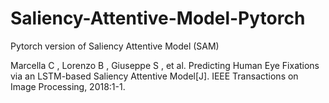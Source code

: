 # Saliency-Attentive-Model-Pytorch
Pytorch version of Saliency Attentive Model (SAM)

Marcella C , Lorenzo B , Giuseppe S , et al. Predicting Human Eye Fixations via an LSTM-based Saliency Attentive Model[J]. IEEE Transactions on Image Processing, 2018:1-1.
